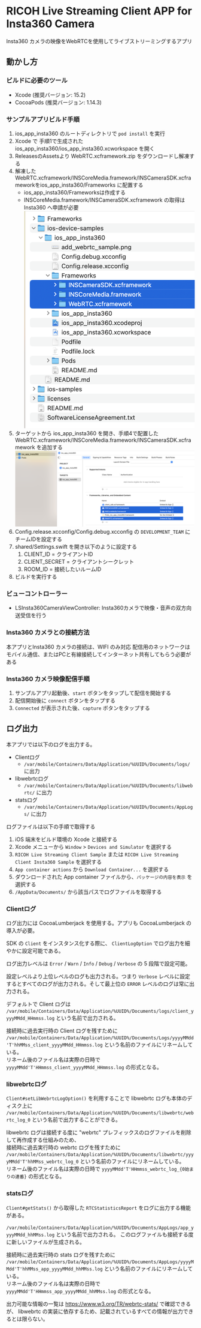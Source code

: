 # RICOH Live Streaming Client APP for Insta360 Camera

Insta360 カメラの映像をWebRTCを使用してライブストリーミングするアプリ

## 動かし方

### ビルドに必要のツール

* Xcode (推奨バージョン: 15.2)
* CocoaPods (推奨バージョン: 1.14.3)

### サンプルアプリビルド手順

1. ios_app_insta360 のルートディレクトリで `pod install` を実行
2. Xcode で 手順1で生成された ios_app_insta360/ios_app_insta360.xcworkspace を開く
3. ReleasesのAssetsより WebRTC.xcframework.zip をダウンロードし解凍する
4. 解凍したWebRTC.xcframework/INSCoreMedia.framework/INSCameraSDK.xcframeworkをios_app_insta360/Frameworks に配置する
   * ios_app_insta360/Frameworksは作成する
   * INSCoreMedia.framework/INSCameraSDK.xcframework の取得は Insta360 へ申請が必要
  ![](./add_webrtc_insta.png)
5. ターゲットから ios_app_insta360 を開き、手順4で配置したWebRTC.xcframework/INSCoreMedia.framework/INSCameraSDK.xcframework を追加する
   ![](./link_webrtc_insta.png)
6. Config.release.xcconfig/Config.debug.xcconfig の `DEVELOPMENT_TEAM` にチームIDを設定する
7. shared/Settings.swift を開き以下のように設定する
   1. CLIENT_ID = クライアントID
   2. CLIENT_SECRET = クライアントシークレット
   3. ROOM_ID = 接続したいルームID
8.  ビルドを実行する

### ビューコントローラー

* LSInsta360CameraViewController: Insta360カメラで映像・音声の双方向送受信を行う

### Insta360 カメラとの接続方法

本アプリとInsta360 カメラの接続は、WIFI のみ対応
配信用のネットワークはモバイル通信、またはPCと有線接続してインターネット共有してもらう必要がある

### Insta360 カメラ映像配信手順

1. サンプルアプリ起動後、`start` ボタンをタップして配信を開始する
2. 配信開始後に `connect` ボタンをタップする
3. `Connected` が表示された後、`capture` ボタンをタップする

## ログ出力

本アプリでは以下のログを出力する。

* Clientログ
  * `/var/mobile/Containers/Data/Application/%UUID%/Documents/logs/` に出力
* libwebrtcログ
  * `/var/mobile/Containers/Data/Application/%UUID%/Documents/libwebrtc/` に出力
* statsログ
  * `/var/mobile/Containers/Data/Application/%UUID%/Documents/AppLogs/` に出力

ログファイルは以下の手順で取得する
  1. iOS 端末をビルド環境の Xcode と接続する
  2. Xcode メニューから `Window` > `Devices and Simulator` を選択する
  3. `RICOH Live Streaming Client Sample` または `RICOH Live Streaming Client Insta360 Sample` を選択する
  4. `App container actions` から `Download Container...` を選択する
  5. ダウンロードされた App container ファイルから、`パッケージの内容を表示` を選択する
  6. `/AppData/Documents/` から該当パスでログファイルを取得する

### Clientログ

ログ出力には CocoaLumberjack を使用する。アプリも CocoaLumberjack の導入が必要。

SDK の `Client` をインスタンス化する際に、 `ClientLogOption` でログ出力を細やかに設定可能である。

ログ出力レベルは `Error` / `Warn` / `Info` / `Debug` / `Verbose` の 5 段階で設定可能。

設定レベルより上位レベルのログも出力される。つまり `Verbose` レベルに設定するとすべてのログが出力される。そして最上位の `ERROR` レベルのログは常に出力される。

デフォルトで Client ログは `/var/mobile/Containers/Data/Application/%UUID%/Documents/logs/client_yyyyMMdd_HHmmss.log` という名前で出力される。  

接続時に過去実行時の Client ログを残すために `/var/mobile/Containers/Data/Application/%UUID%/Documents/Logs/yyyyMMdd'T'hhMMss_client_yyyyMMdd_HHmmss.log` という名前のファイルにリネームしている。  
リネーム後のファイル名は実際の日時で `yyyyMMdd'T'HHmmss_client_yyyyMMdd_HHmmss.log` の形式となる。

### libwebrtcログ

`Client#setLibWebrtcLogOption()` を利用することで libwebrtc ログも本体のディスク上に `/var/mobile/Containers/Data/Application/%UUID%/Documents/libwebrtc/webrtc_log_0` という名前で出力することができる。

libwebrtc ログは接続する度に "webrtc" プレフィックスのログファイルを削除して再作成する仕組みのため、  
接続時に過去実行時の webrtc ログを残すために `/var/mobile/Containers/Data/Application/%UUID%/Documents/libwebrtc/yyyyMMdd'T'hhMMss_webrtc_log_0` という名前のファイルにリネームしている。  
リネーム後のファイル名は実際の日時で `yyyyMMdd'T'HHmmss_webrtc_log_{0始まりの連番}` の形式となる。

### statsログ

`Client#getStats()` から取得した `RTCStatisticsReport` をログに出力する機能がある。

`/var/mobile/Containers/Data/Application/%UUID%/Documents/AppLogs/app_yyyyMMdd_hhMMss.log` という名前で出力される。
このログファイルも接続する度に新しいファイルが生成される。

接続時に過去実行時の stats ログを残すために `/var/mobile/Containers/Data/Application/%UUID%/Documents/AppLogs/yyyyMMdd'T'hhMMss_app_yyyyMMdd_hhMMss.log` という名前のファイルにリネームしている。  
リネーム後のファイル名は実際の日時で `yyyyMMdd'T'HHmmss_app_yyyyMMdd_hhMMss.log` の形式となる。

出力可能な情報の一覧は https://www.w3.org/TR/webrtc-stats/ で確認できるが、
libwebrtc の実装に依存するため、記載されているすべての情報が出力できるとは限らない。
